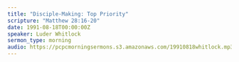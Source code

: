 ```yaml
---
title: "Disciple-Making: Top Priority"
scripture: "Matthew 28:16-20"
date: 1991-08-18T00:00:00Z
speaker: Luder Whitlock
sermon_type: morning
audio: https://pcpcmorningsermons.s3.amazonaws.com/19910818whitlock.mp3 
---
```



